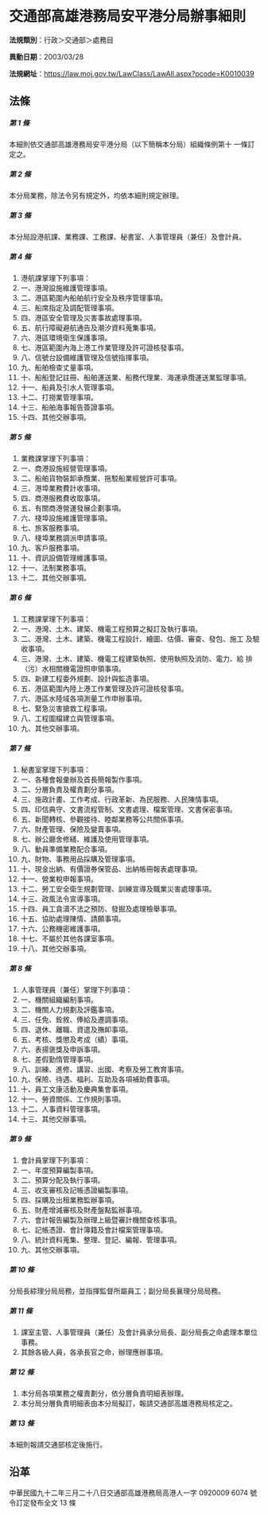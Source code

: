 # 交通部高雄港務局安平港分局辦事細則

**法規類別**：行政＞交通部＞處務目

**異動日期**：2003/03/28  

**法規網址**：https://law.moj.gov.tw/LawClass/LawAll.aspx?pcode=K0010039





## 法條
##### 第 1 條
本細則依交通部高雄港務局安平港分局（以下簡稱本分局）組織條例第十 一條訂定之。

##### 第 2 條
本分局業務，除法令另有規定外，均依本細則規定辦理。

##### 第 3 條
本分局設港航課、業務課、工務課、秘書室、人事管理員（兼任）及會計員。

##### 第 4 條
1. 港航課掌理下列事項：                                             
1. 一、港灣設施維護管理事項。                                       
1. 二、港區範圍內船舶航行安全及秩序管理事項。                       
1. 三、船席指定及調配管理事項。                                     
1. 四、港區安全管理及災害事故處理事項。                             
1. 五、航行障礙避航通告及潮汐資料蒐集事項。                         
1. 六、港區環境衛生保護事項。                                       
1. 七、港區範圍內海上港工作業管理及許可證核發事項。                 
1. 八、信號台設備維護管理及信號指揮事項。                           
1. 九、船舶檢查丈量事項。                                           
1. 十、船船登記註冊、船舶運送業、船務代理業、海運承攬運送業監理事項。                                                       
1. 十一、船員及引水人管理事項。                                     
1. 十二、打撈業管理事項。                                           
1. 十三、船舶海事報告簽證事項。                                     
1. 十四、其他交辦事項。

##### 第 5 條
1. 業務課掌理下列事項：                                          
1. 一、商港設施經營管理事項。                                    
1. 二、船舶貨物裝卸承攬業、拖駁船業經營許可事項。                
1. 三、港埠業務費計收事項。                                      
1. 四、商港服務費收取事項。                                      
1. 五、有關商港營運發展企劃事項。                                
1. 六、棧埠設施維護管理事項。                                    
1. 七、旅客服務事項。                                            
1. 八、棧埠業務調派申請事項。                                    
1. 九、客戶服務事項。                                            
1. 十、資訊設備管理維護事項。                                  
1. 十一、法制業務事項。                                          
1. 十二、其他交辦事項。

##### 第 6 條
1. 工務課掌理下列事項：                                             
1. 一、港灣、土木、建築、機電工程預算之擬訂及執行事項。             
1. 二、港灣、土木、建築、機電工程設計、繪圖、估價、審查、發包、施工 及驗收事項。                                                 
1. 三、港灣、土木、建築、機電工程建築執照、使用執照及消防、電力、給 排（污）水相關機電證照申領事項。                             
1. 四、新建工程委外規劃、設計與監造事項。                           
1. 五、港區範圍內陸上港工作業管理及許可證核發事項。                 
1. 六、港區水陸域各項測量工作申辦事項。                             
1. 七、緊急災害搶救工程事項。                                       
1. 八、工程圖檔建立與管理事項。                                     
1. 九、其他交辦事項。

##### 第 7 條
1. 秘書室掌理下列事項：                                                  
1. 一、各種會報彙辦及首長簡報製作事項。                                  
1. 二、分層負責及權責劃分事項。                                          
1. 三、施政計畫、工作考成、行政革新、為民服務、人民陳情事項。            
1. 四、印信典守、文書流程管制、文書處理、檔案管理、文書保密事項。        
1. 五、新聞轉核、參觀接待、睦鄰業務等公共關係事項。                      
1. 六、財產管理、保險及變賣事項。                                        
1. 七、辦公廳舍修繕、維護及使用管理事項。                                
1. 八、動員準備業務配合事項。                                            
1. 九、財物、事務用品採購及管理事項。                                    
1. 十、現金出納、有價證券保管品、出納帳冊報表處理事項。                
1. 十一、營業稅申報事項。                                                
1. 十二、勞工安全衛生規劃管理、訓練宣導及職業災害處理事項。              
1. 十三、政風法令宣導事項。                                              
1. 十四、員工貪瀆不法之預防、發掘及處理檢舉事項。                        
1. 十五、協助處理陳情、請願事項。                                        
1. 十六、公務機密維護事項。                                              
1. 十七、不屬於其他各課室事項。                                          
1. 十八、其他交辦事項。

##### 第 8 條
1. 人事管理員（兼任）掌理下列事項：                      
1. 一、機關組織編制事項。                                
1. 二、機關人力規劃及評鑑事項。                          
1. 三、任免、銓敘、俸給及遷調事項。                      
1. 四、退休、離職、資遣及撫卹事項。                      
1. 五、考核、獎懲及考成（績）事項。                      
1. 六、表揚褒獎及申訴事項。                              
1. 七、差假勤惰管理事項。                                
1. 八、訓練、進修、講習、出國、考察及勞工教育事項。      
1. 九、保險、待遇、福利、互助及各項補助費事項。          
1. 十、員工文康活動及慶典集會事項。                    
1. 十一、勞資關係、工作規則事項。                        
1. 十二、人事資料管理事項。                              
1. 十三、其他交辦事項。

##### 第 9 條
1. 會計員掌理下列事項：                                  
1. 一、年度預算編製事項。                                
1. 二、預算分配及執行事項。                              
1. 三、收支審核及記帳憑證編製事項。                      
1. 四、採購及出租業務監辦事項。                          
1. 五、財產增減審核及財產盤點監辦事項。                  
1. 六、會計報告編製及辦理上級暨審計機關查核事項。        
1. 七、記帳憑證、會計簿籍及會計檔案管理事項。          
1. 八、統計資料蒐集、整理、登記、編報、管理事項。        
1. 九、其他交辦事項。

##### 第 10 條
分局長綜理分局局務，並指揮監督所屬員工；副分局長襄理分局局務。

##### 第 11 條
1. 課室主管、人事管理員（兼任）及會計員承分局長、副分局長之命處理本單位事務。                                                       
1. 其餘各級人員，各承長官之命，辦理應辦事項。

##### 第 12 條
1. 本分局各項業務之權責劃分，依分層負責明細表辦理。               
1. 本分局分層負責明細表由本分局擬訂，報請交通部高雄港務局核定之。

##### 第 13 條
本細則報請交通部核定後施行。

## 沿革
中華民國九十二年三月二十八日交通部高雄港務局高港人一字 0920009 6074 號令訂定發布全文 13 條
